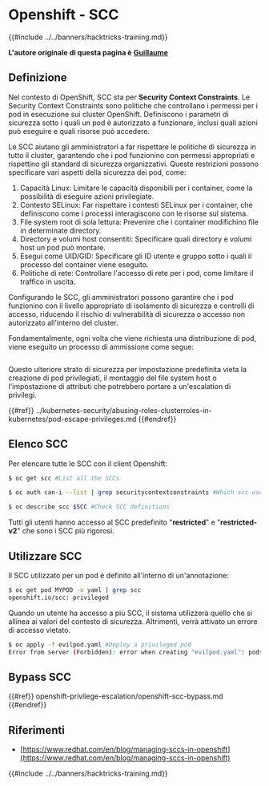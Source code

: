 # Openshift - SCC

{{#include ../../banners/hacktricks-training.md}}

**L'autore originale di questa pagina è** [**Guillaume**](https://www.linkedin.com/in/guillaume-chapela-ab4b9a196)

## Definizione

Nel contesto di OpenShift, SCC sta per **Security Context Constraints**. Le Security Context Constraints sono politiche che controllano i permessi per i pod in esecuzione sui cluster OpenShift. Definiscono i parametri di sicurezza sotto i quali un pod è autorizzato a funzionare, inclusi quali azioni può eseguire e quali risorse può accedere.

Le SCC aiutano gli amministratori a far rispettare le politiche di sicurezza in tutto il cluster, garantendo che i pod funzionino con permessi appropriati e rispettino gli standard di sicurezza organizzativi. Queste restrizioni possono specificare vari aspetti della sicurezza dei pod, come:

1. Capacità Linux: Limitare le capacità disponibili per i container, come la possibilità di eseguire azioni privilegiate.
2. Contesto SELinux: Far rispettare i contesti SELinux per i container, che definiscono come i processi interagiscono con le risorse sul sistema.
3. File system root di sola lettura: Prevenire che i container modifichino file in determinate directory.
4. Directory e volumi host consentiti: Specificare quali directory e volumi host un pod può montare.
5. Esegui come UID/GID: Specificare gli ID utente e gruppo sotto i quali il processo del container viene eseguito.
6. Politiche di rete: Controllare l'accesso di rete per i pod, come limitare il traffico in uscita.

Configurando le SCC, gli amministratori possono garantire che i pod funzionino con il livello appropriato di isolamento di sicurezza e controlli di accesso, riducendo il rischio di vulnerabilità di sicurezza o accesso non autorizzato all'interno del cluster.

Fondamentalmente, ogni volta che viene richiesta una distribuzione di pod, viene eseguito un processo di ammissione come segue:

<figure><img src="../../images/Managing SCCs in OpenShift-1.png" alt=""><figcaption></figcaption></figure>

Questo ulteriore strato di sicurezza per impostazione predefinita vieta la creazione di pod privilegiati, il montaggio del file system host o l'impostazione di attributi che potrebbero portare a un'escalation di privilegi.

{{#ref}}
../kubernetes-security/abusing-roles-clusterroles-in-kubernetes/pod-escape-privileges.md
{{#endref}}

## Elenco SCC

Per elencare tutte le SCC con il client Openshift:
```bash
$ oc get scc #List all the SCCs

$ oc auth can-i --list | grep securitycontextconstraints #Which scc user can use

$ oc describe scc $SCC #Check SCC definitions
```
Tutti gli utenti hanno accesso al SCC predefinito "**restricted**" e "**restricted-v2**" che sono i SCC più rigorosi.

## Utilizzare SCC

Il SCC utilizzato per un pod è definito all'interno di un'annotazione:
```bash
$ oc get pod MYPOD -o yaml | grep scc
openshift.io/scc: privileged
```
Quando un utente ha accesso a più SCC, il sistema utilizzerà quello che si allinea ai valori del contesto di sicurezza. Altrimenti, verrà attivato un errore di accesso vietato.
```bash
$ oc apply -f evilpod.yaml #Deploy a privileged pod
Error from server (Forbidden): error when creating "evilpod.yaml": pods "evilpod" is forbidden: unable to validate against any security context constrain
```
## Bypass SCC

{{#ref}}
openshift-privilege-escalation/openshift-scc-bypass.md
{{#endref}}

## Riferimenti

- [https://www.redhat.com/en/blog/managing-sccs-in-openshift](https://www.redhat.com/en/blog/managing-sccs-in-openshift)



{{#include ../../banners/hacktricks-training.md}}
